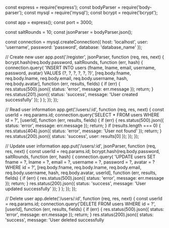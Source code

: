 const express = require('express');
const bodyParser = require('body-parser');
const mysql = require('mysql');
const bcrypt = require('bcrypt');

const app = express();
const port = 3000;

const saltRounds = 10;
const jsonParser = bodyParser.json();

const connection = mysql.createConnection({
  host: 'localhost',
  user: 'username',
  password: 'password',
  database: 'database_name'
});

// Create new user
app.post('/register', jsonParser, function (req, res, next) {
  bcrypt.hash(req.body.password, saltRounds, function (err, hash) {
    connection.query(
      'INSERT INTO users (fname, lname, email, username, password, avatar) VALUES (?, ?, ?, ?, ?, ?)',
      [req.body.fname, req.body.lname, req.body.email, req.body.username, hash, req.body.avatar],
      function (err, results, fields) {
        if (err) {
          res.status(500).json({ status: 'error', message: err.message });
          return;
        }
        res.status(201).json({ status: 'success', message: 'User created successfully' });
      }
    );
  });
});

// Read user information
app.get('/users/:id', function (req, res, next) {
  const userId = req.params.id;
  connection.query('SELECT * FROM users WHERE id = ?', [userId], function (err, results, fields) {
    if (err) {
      res.status(500).json({ status: 'error', message: err.message });
      return;
    }
    if (results.length === 0) {
      res.status(404).json({ status: 'error', message: 'User not found' });
      return;
    }
    res.status(200).json({ status: 'success', user: results[0] });
  });
});

// Update user information
app.put('/users/:id', jsonParser, function (req, res, next) {
  const userId = req.params.id;
  bcrypt.hash(req.body.password, saltRounds, function (err, hash) {
    connection.query(
      'UPDATE users SET fname = ?, lname = ?, email = ?, username = ?, password = ?, avatar = ? WHERE id = ?',
      [req.body.fname, req.body.lname, req.body.email, req.body.username, hash, req.body.avatar, userId],
      function (err, results, fields) {
        if (err) {
          res.status(500).json({ status: 'error', message: err.message });
          return;
        }
        res.status(200).json({ status: 'success', message: 'User updated successfully' });
      }
    );
  });
});

// Delete user
app.delete('/users/:id', function (req, res, next) {
  const userId = req.params.id;
  connection.query('DELETE FROM users WHERE id = ?', [userId], function (err, results, fields) {
    if (err) {
      res.status(500).json({ status: 'error', message: err.message });
      return;
    }
    res.status(200).json({ status: 'success', message: 'User deleted successfully

